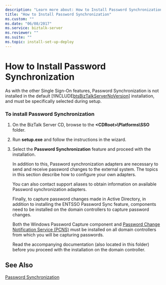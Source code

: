```yaml
---
description: "Learn more about: How to Install Password Synchronization"
title: "How to Install Password Synchronization"
ms.custom: ""
ms.date: "06/08/2017"
ms.service: biztalk-server
ms.reviewer: ""
ms.suite: ""
ms.topic: install-set-up-deploy
---
```

# How to Install Password Synchronization
As with the other Single Sign-On features, Password Synchronization is not installed in the default [!INCLUDE[btsBizTalkServerNoVersion](../includes/btsbiztalkservernoversion-md.md)] installation, and must be specifically selected during setup.

### To install Password Synchronization

1. On the BizTalk Server CD, browse to the **\<CDRoot\>\Platforms\SSO** folder.

2. Run **setup.exe** and follow the instructions in the wizard.

3. Select the **Password Synchronization** feature and proceed with the installation.

   In addition to this, Password synchronization adapters are necessary to send and receive password changes to the external system. The topics in this section describe how to configure your own adapters.

   You can also contact support aliases to obtain information on available Password synchronization adapters.

   Finally, to capture password changes made in Active Directory, in addition to installing the ENTSSO Password Sync feature, components need to be installed on the domain controllers to capture password changes.

   Both the Windows Password Capture component and [Password Change Notification Service (PCNS)](https://www.microsoft.com/download/details.aspx?id=19495) must be installed on all domain controllers from which you will be capturing passwords.

   Read the accompanying documentation (also located in this folder) before you proceed with the installation on the domain controller.

## See Also
 [Password Synchronization](../core/password-synchronization2.md)
